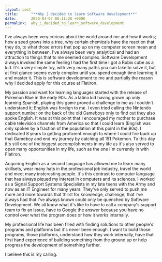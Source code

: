 ```yaml
---
layout: post
title:      "**Why I decided to learn Software Development**"
date:       2020-04-03 00:11:20 +0000
permalink:  why_i_decided_to_learn_software_development
---
```



I've always been very curious about the world around me and how it works; how a seed grows into a tree, why certain chemicals have the reaction that they do, to what those errors that pop up on my computer screen mean and everything in between. I've always been very analytical and had an attraction to things that to me seemed complex. Software Development always invoked the same feeling I had the first time I got a Rubix cube as a kid. It's a very simple toy, with very many paths you can take to solve it, but at first glance seems overly complex until you spend enough time learning it and master it. This is software development to me and partially the reason why I decided apply for this course at Flatiron.

My passion and want for learning languages started with the release of Pokemon Blue in the early 90s. As a latino kid having grown up only learning Spanish, playing this game proved a challenge to me as I couldn't understand it; English was foreign to me. I even tried calling the Nintendo support number on the back of the old Gameboys only to find out they also spoke English. It was at this point that I encouraged my mother to purchase cable television channels from America so that I could learn (English was only spoken by a fraction of the population at this point in the 90s). I dedicated 8 years to getting proficient enough to where I could fire back up that Gameboy and end my journey by catching all 151 Pokemon. To this day it's still one of the biggest accomplishments in my life as it's also served to open many opportunities in my life, such as the one I'm currently in with Flatiron. 

Acquiring English as a second language has allowed me to learn many skillsets, wear many hats in the professional job industry, travel the world and meet many insteresting people. It's this contrast to computer language that has always piqued my interest in computers and its sciences. I worked as a Signal Support Systems Specialists in my late teens with the Army and now as an IT Engineer for many years. They've only served to push me more and more towards that thirst for knowledge, challenge, that I've always had that I've always known could only be quenched by Software Development. 
We all know what it's like to have to call a company's support team to fix an issue, have to Google the answer because you have no control over what the program does or how it works internally. 

My professional life has been filled with finding solutions to other people's programs and platforms but it's never been enough. I want to build those programs, those platforms, understand how they work internally, have that first hand experience of building something from the ground up or help progress the development of something further. 

I believe this is my calling. 
